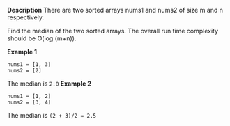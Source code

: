 **Description**
There are two sorted arrays nums1 and nums2 of size m and n respectively.

Find the median of the two sorted arrays. The overall run time complexity should be O(log (m+n)).

**Example 1**
```
nums1 = [1, 3]
nums2 = [2]
```

The median is `2.0`
**Example 2**
```
nums1 = [1, 2]
nums2 = [3, 4]
```
The median is `(2 + 3)/2 = 2.5`